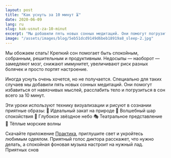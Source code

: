 ```yaml
---
layout: post
title: "Как уснуть за 10 минут ⏳"
date: 2020-06-09
lang: ru
slug: kak-usnut-za-10-minut
excerpt: "Мы добавили пять новых сонных медитаций. Они помогут погрузиться в сон всего за 10 минут."
image: "/assets/images/blog/5eb51dcd9149d6beb18919a8_sleep-2.jpg"
---
```



Мы обожаем спать! Крепкий сон помогает быть спокойным, собранным, решительным и продуктивным. Недосыпы — наоборот — замедляют мозг, снижают иммунитет, увеличивают риск разных болячек и просто портят настроение.

Иногда уснуть очень хочется, но не получается. Специально для таких случаев мы добавили пять новых сонных медитаций. Они помогут избавиться от навязчивых мыслей, расслабить тело и погрузиться в сон всего за 10 минут.

Эти уроки используют технику визуализации и рисуют в сознании приятные образы:
🌅 Идеальный закат на природе
🔮 Волшебный шар спокойствия
🌌 Глубокое звёздное небо
🎭 Театральное представление
🌊 Тёплые морские волны

Скачайте приложение [Практика](https://redirect.appmetrica.yandex.com/serve/26655070691015284), приглушите свет и укройтесь любимым одеялом. Приятный голос диктора расскажет, что нужно делать, а спокойная фоновая музыка настроит на нужный лад. Приятных снов
